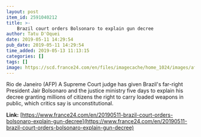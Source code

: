 ```yaml
---
layout: post
item_id: 2591040212
title: >-
    Brazil court orders Bolsonaro to explain gun decree
author: Tatu D'Oquei
date: 2019-05-11 14:29:54
pub_date: 2019-05-11 14:29:54
time_added: 2019-05-13 11:13:15
categories: []
tags: []
image: https://scd.france24.com/en/files/imagecache/home_1024/images/afp/759714bdbd86d51565fc83e6a6929f9a43ebedf6_0.jpg
---
```


Rio de Janeiro (AFP) A Supreme Court judge has given Brazil's far-right President Jair Bolsonaro and the justice ministry five days to explain his decree granting millions of citizens the right to carry loaded weapons in public, which critics say is unconstitutional.

**Link:** [https://www.france24.com/en/20190511-brazil-court-orders-bolsonaro-explain-gun-decree](https://www.france24.com/en/20190511-brazil-court-orders-bolsonaro-explain-gun-decree)

